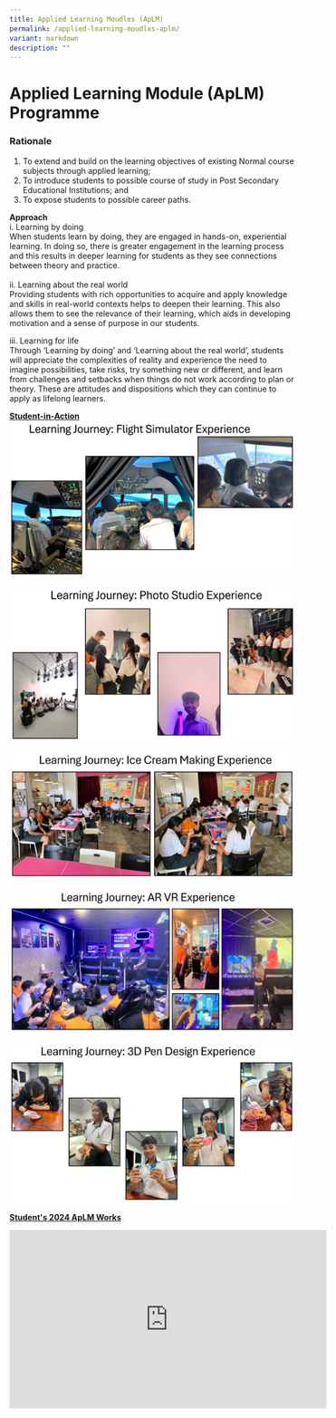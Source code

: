 ```yaml
---
title: Applied Learning Moudles (ApLM)
permalink: /applied-learning-moudles-aplm/
variant: markdown
description: ""
---
```

# **Applied Learning Module (ApLM) Programme**

### Rationale

1. To extend and build on the learning objectives of existing Normal course subjects through applied learning; 
2.	To introduce students to possible course of study in Post Secondary Educational Institutions; and
3. To expose students to possible career paths.

**Approach**
<br>i. Learning by doing
<br>When students learn by doing, they are engaged in hands-on, experiential learning. In doing so, there is greater engagement in the learning process and this results in deeper learning for students as they see connections between theory and practice.  
<br>ii. Learning about the real world
<br>Providing students with rich opportunities to acquire and apply knowledge and skills in real-world contexts helps to deepen their learning. This also allows them to see the relevance of their learning, which aids in developing motivation and a sense of purpose in our students.

iii. Learning for life
<br>Through ‘Learning by doing’ and ‘Learning about the real world’, students will  appreciate  the  complexities  of  reality  and  experience  the  need  to imagine possibilities, take risks, try something new or different, and learn from challenges and setbacks when things do not work according to plan or theory. These are attitudes and dispositions which they can continue to apply as lifelong learners.


<u>**Student-in-Action**</u>
![](/images/aplm1.png)

![](/images/aplm2.png)

![](/images/aplm3.png)

![](/images/aplm4.png)

![](/images/aplm5.png)

<u>**Student's 2024 ApLM Works**</u>

<iframe width="560" height="315" src="https://www.youtube.com/embed/[xM44vA-fBUk](https://youtu.be/xM44vA-fBUk)" title="YouTube video player" frameborder="0" allow="accelerometer; autoplay; clipboard-write; encrypted-media; gyroscope; picture-in-picture" allowfullscreen=""></iframe>
